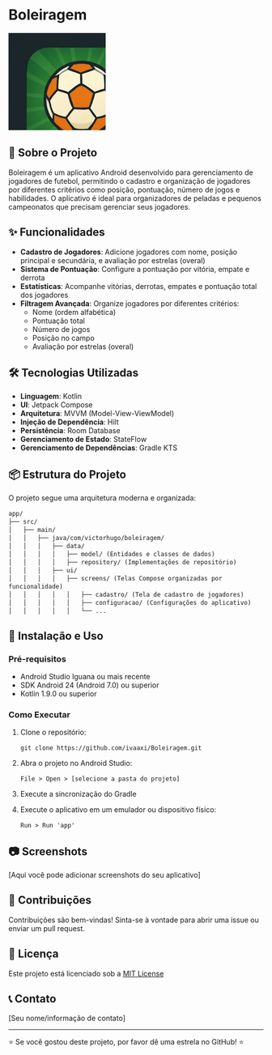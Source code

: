 # Boleiragem

![Logo do Aplicativo](app/src/main/res/mipmap-xxxhdpi/ic_launcher.webp)

## 📱 Sobre o Projeto

Boleiragem é um aplicativo Android desenvolvido para gerenciamento de jogadores de futebol, permitindo o cadastro e organização de jogadores por diferentes critérios como posição, pontuação, número de jogos e habilidades. O aplicativo é ideal para organizadores de peladas e pequenos campeonatos que precisam gerenciar seus jogadores.

## ✨ Funcionalidades

- **Cadastro de Jogadores**: Adicione jogadores com nome, posição principal e secundária, e avaliação por estrelas (overal)
- **Sistema de Pontuação**: Configure a pontuação por vitória, empate e derrota
- **Estatísticas**: Acompanhe vitórias, derrotas, empates e pontuação total dos jogadores
- **Filtragem Avançada**: Organize jogadores por diferentes critérios:
  - Nome (ordem alfabética)
  - Pontuação total
  - Número de jogos
  - Posição no campo
  - Avaliação por estrelas (overal)

## 🛠 Tecnologias Utilizadas

- **Linguagem**: Kotlin
- **UI**: Jetpack Compose
- **Arquitetura**: MVVM (Model-View-ViewModel)
- **Injeção de Dependência**: Hilt
- **Persistência**: Room Database
- **Gerenciamento de Estado**: StateFlow
- **Gerenciamento de Dependências**: Gradle KTS

## 📦 Estrutura do Projeto

O projeto segue uma arquitetura moderna e organizada:

```
app/
├── src/
│   ├── main/
│   │   ├── java/com/victorhugo/boleiragem/
│   │   │   ├── data/
│   │   │   │   ├── model/ (Entidades e classes de dados)
│   │   │   │   ├── repository/ (Implementações de repositório)
│   │   │   ├── ui/
│   │   │   │   ├── screens/ (Telas Compose organizadas por funcionalidade)
│   │   │   │   │   ├── cadastro/ (Tela de cadastro de jogadores)
│   │   │   │   │   ├── configuracao/ (Configurações do aplicativo)
│   │   │   │   │   └── ...
```

## 🚀 Instalação e Uso

### Pré-requisitos

- Android Studio Iguana ou mais recente
- SDK Android 24 (Android 7.0) ou superior
- Kotlin 1.9.0 ou superior

### Como Executar

1. Clone o repositório:
   ```
   git clone https://github.com/ivaaxi/Boleiragem.git
   ```
   
2. Abra o projeto no Android Studio:
   ```
   File > Open > [selecione a pasta do projeto]
   ```
   
3. Execute a sincronização do Gradle

4. Execute o aplicativo em um emulador ou dispositivo físico:
   ```
   Run > Run 'app'
   ```

## 📷 Screenshots

[Aqui você pode adicionar screenshots do seu aplicativo]

## 🤝 Contribuições

Contribuições são bem-vindas! Sinta-se à vontade para abrir uma issue ou enviar um pull request.

## 📄 Licença

Este projeto está licenciado sob a [MIT License](LICENSE)

## 📞 Contato

[Seu nome/informação de contato]

---

⭐️ Se você gostou deste projeto, por favor dê uma estrela no GitHub! ⭐️
